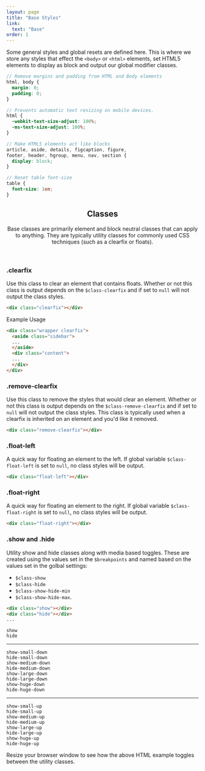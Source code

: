 ```yaml
---
layout: page
title: "Base Styles"
link:
  text: "Base"
order: 1
---
```


Some general styles and global resets are defined here. This is where we store any styles that effect the `<body>` or `<html>` elements, set HTML5 elements to display as block and output our global modifier classes.

```scss
// Remove margins and padding from HTML and Body elements
html, body {
  margin: 0;
  padding: 0;
}

// Prevents automatic text resizing on mobile devices.
html {
  -webkit-text-size-adjust: 100%;
  -ms-text-size-adjust: 100%;
}

// Make HTML5 elements act like blocks
article, aside, details, figcaption, figure,
footer, header, hgroup, menu, nav, section {
  display: block;
}

// Reset table font-size
table {
  font-size: 1em;
}
```

<div id="toc" class="toc"></div>

<header class="docs-header" markdown="1">

## Classes

Base classes are primarily element and block neutral classes that can apply to anything. They are typically utility classes for commonly used CSS techniques (such as a clearfix or floats).

</header><!-- .docs-header -->

<section id="class-clearfix" class="docs-item" markdown="1">

### .clearfix

Use this class to clear an element that contains floats. Whether or not this class is output depends on the <code>$class-clearfix</code> and if set to `null` will not output the class styles.

```html
<div class="clearfix"></div>
```

<p class="subheading">Example Usage</p>

```html
<div class="wrapper clearfix">
  <aside class="sidebar">
  ...
  </aside>
  <div class="content">
  ...
  </div>
</div>
```

</section><!-- .docs-item -->

<section id="class-remove-clearfix" class="docs-item" markdown="1">

### .remove-clearfix

Use this class to remove the styles that would clear an element. Whether or not this class is output depends on the `$class-remove-clearfix` and if set to `null` will not output the class styles. This class is typically used when a clearfix is inherited on an element and you'd like it removed.

```html
<div class="remove-clearfix"></div>
```

</section><!-- .docs-item -->

<section id="class-float-left" class="docs-item" markdown="1">

### .float-left

A quick way for floating an element to the left. If global variable `$class-float-left` is set to `null`, no class styles will be output.

```html
<div class="float-left"></div>
```

</section><!-- .docs-item -->

<section id="class-float-right" class="docs-item" markdown="1">

### .float-right

A quick way for floating an element to the right. If global variable `$class-float-right` is set to `null`, no class styles will be output.

```html
<div class="float-right"></div>
```

</section><!-- .docs-item -->

<section id="class-show-hide" class="docs-item" markdown="1">

### .show and .hide

Utility show and hide classes along with media based toggles. These are created using the values set in the `$breakpoints` and named based on the values set in the golbal settings:

* `$class-show`
* `$class-hide`
* `$class-show-hide-min`
* `$class-show-hide-max`.

```html
<div class="show"></div>
<div class="hide"></div>
...
```

<div class="demo">
  <div class="show"><code>show</code></div>
  <div class="hide"><code>hide</code></div>
  <hr>
  <div class="show-small-down"><code>show-small-down</code></div>
  <div class="hide-small-down"><code>hide-small-down</code></div>
  <div class="show-medium-down"><code>show-medium-down</code></div>
  <div class="hide-medium-down"><code>hide-medium-down</code></div>
  <div class="show-large-down"><code>show-large-down</code></div>
  <div class="hide-large-down"><code>hide-large-down</code></div>
  <div class="show-huge-down"><code>show-huge-down</code></div>
  <div class="hide-huge-down"><code>hide-huge-down</code></div>
  <hr>
  <div class="show-small-up"><code>show-small-up</code></div>
  <div class="hide-small-up"><code>hide-small-up</code></div>
  <div class="show-medium-up"><code>show-medium-up</code></div>
  <div class="hide-medium-up"><code>hide-medium-up</code></div>
  <div class="show-large-up"><code>show-large-up</code></div>
  <div class="hide-large-up"><code>hide-large-up</code></div>
  <div class="show-huge-up"><code>show-huge-up</code></div>
  <div class="hide-huge-up"><code>hide-huge-up</code></div>
</div>

<div class="notice info">
  <p>Resize your browser window to see how the above HTML example toggles between the utility classes.</p>
</div>

</section><!-- .docs-item -->
